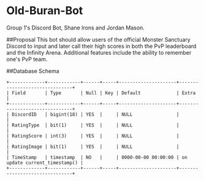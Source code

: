 # Old-Buran-Bot
Group 1's Discord Bot, Shane Irons and Jordan Mason.

##Proposal
This bot should allow users of the official Monster Sanctuary Discord to input and later call their high scores in both the PvP leaderboard and the Infinity Arena. Additional features include the ability to remember one's PvP team.



##Database Schema
```
+-------------+------------+------+-----+---------------------+-------------------------------+
| Field       | Type       | Null | Key | Default             | Extra                         |
+-------------+------------+------+-----+---------------------+-------------------------------+
| DiscordID   | bigint(18) | YES  |     | NULL                |                               |
| RatingType  | bit(1)     | YES  |     | NULL                |                               |
| RatingScore | int(3)     | YES  |     | NULL                |                               |
| RatingImage | bit(1)     | YES  |     | NULL                |                               |
| TimeStamp   | timestamp  | NO   |     | 0000-00-00 00:00:00 | on update current_timestamp() |
+-------------+------------+------+-----+---------------------+-------------------------------+
```
